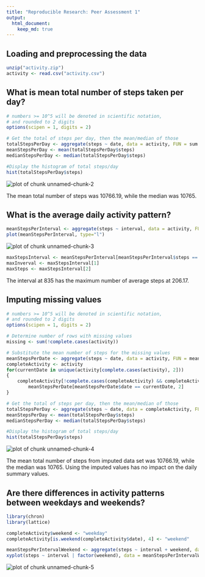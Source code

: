 ```yaml
---
title: "Reproducible Research: Peer Assessment 1"
output: 
  html_document:
    keep_md: true
---
```



## Loading and preprocessing the data


```r
unzip("activity.zip")
activity <- read.csv("activity.csv")
```
## What is mean total number of steps taken per day?

```r
# numbers >= 10^5 will be denoted in scientific notation,
# and rounded to 2 digits
options(scipen = 1, digits = 2)

# Get the total of steps per day, then the mean/median of those
totalStepsPerDay <- aggregate(steps ~ date, data = activity, FUN = sum )
meanStepsPerDay <- mean(totalStepsPerDay$steps)
medianStepsPerDay <- median(totalStepsPerDay$steps)

#Display the histogram of total steps/day
hist(totalStepsPerDay$steps)
```

![plot of chunk unnamed-chunk-2](figure/unnamed-chunk-2-1.png) 

The mean total number of steps was 10766.19, while the median was 10765.

## What is the average daily activity pattern?


```r
meanStepsPerInterval <- aggregate(steps ~ interval, data = activity, FUN = mean )
plot(meanStepsPerInterval, type="l")
```

![plot of chunk unnamed-chunk-3](figure/unnamed-chunk-3-1.png) 

```r
maxStepsInterval <- meanStepsPerInterval[meanStepsPerInterval$steps == max(meanStepsPerInterval$steps), ]
maxInverval <- maxStepsInterval[1]
maxSteps <- maxStepsInterval[2]
```

The interval at 835 has the maximum number of average steps at 206.17.


## Imputing missing values

```r
# numbers >= 10^5 will be denoted in scientific notation,
# and rounded to 2 digits
options(scipen = 1, digits = 2)

# Determine number of rows with missing values
missing <- sum(!complete.cases(activity))

# Substitute the mean number of steps for the missing values
meanStepsPerDate <- aggregate(steps ~ date, data = activity, FUN = mean )
completeActivity <- activity
for(currentDate in unique(activity[complete.cases(activity), 2]))
{
    completeActivity[!complete.cases(completeActivity) && completeActivity$date == currentDate, 1] <-
        meanStepsPerDate[meanStepsPerDate$date == currentDate, 2]  
}

# Get the total of steps per day, then the mean/median of those
totalStepsPerDay <- aggregate(steps ~ date, data = completeActivity, FUN = sum )
meanStepsPerDay <- mean(totalStepsPerDay$steps)
medianStepsPerDay <- median(totalStepsPerDay$steps)

#Display the histogram of total steps/day
hist(totalStepsPerDay$steps)
```

![plot of chunk unnamed-chunk-4](figure/unnamed-chunk-4-1.png) 

The mean total number of steps from imputed data set was 10766.19, while the median was 10765. Using the imputed values has no impact on the daily summary values.

## Are there differences in activity patterns between weekdays and weekends?


```r
library(chron)
library(lattice)

completeActivity$weekend <- "weekday"
completeActivity[is.weekend(completeActivity$date), 4] <- "weekend"

meanStepsPerIntervalWeekend <- aggregate(steps ~ interval + weekend, data = completeActivity, FUN = mean )
xyplot(steps ~ interval | factor(weekend), data = meanStepsPerIntervalWeekend, type="l", layout = c(1,2))
```

![plot of chunk unnamed-chunk-5](figure/unnamed-chunk-5-1.png) 
